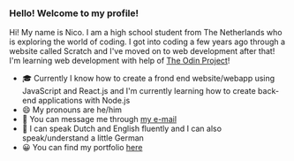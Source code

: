 ### Hello! Welcome to my profile!

Hi! My name is Nico. I am a high school student from The Netherlands who is exploring the world of coding. I got into coding a few years ago through a website called Scratch and I've moved on to web development after that! I'm learning web development with help of [The Odin Project](https://theodinproject.com/)!

- 🎓 Currently I know how to create a frond end website/webapp using JavaScript and React.js and I'm currently learning how to create back-end applications with Node.js
- 😄 My pronouns are he/him
- 💬 You can message me through [my e-mail](mailto:nico.nap@outlook.com)
- 🔣 I can speak Dutch and English fluently and I can also speak/understand a little German
- 😀 You can find my portfolio [here](https://niconap.ga/)
